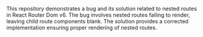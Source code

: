 This repository demonstrates a bug and its solution related to nested routes in React Router Dom v6. The bug involves nested routes failing to render, leaving child route components blank. The solution provides a corrected implementation ensuring proper rendering of nested routes.